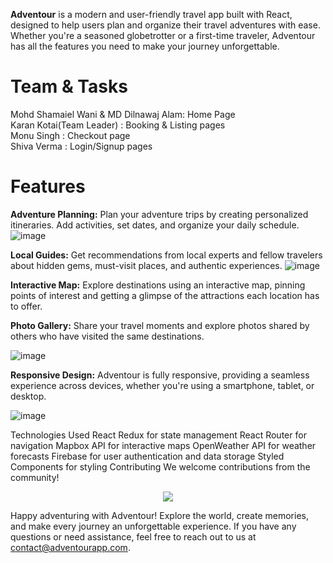 **Adventour** is a modern and user-friendly travel app built with React, designed to help users plan and organize their travel adventures with ease. Whether you're a seasoned globetrotter or a first-time traveler, Adventour has all the features you need to make your journey unforgettable.

# Team & Tasks
Mohd Shamaiel Wani & MD Dilnawaj Alam: Home Page <br/>
Karan Kotai(Team Leader) : Booking & Listing pages <br/>
Monu Singh : Checkout page <br/>
Shiva Verma : Login/Signup pages <br/>

# Features 

**Adventure Planning:** Plan your adventure trips by creating personalized itineraries. Add activities, set dates, and organize your daily schedule.
![image](https://github.com/monurajputrko/Adventour/assets/68837552/1e1448ea-b678-4cfa-85c8-473fa517d914)

**Local Guides:** Get recommendations from local experts and fellow travelers about hidden gems, must-visit places, and authentic experiences.
![image](https://github.com/monurajputrko/Adventour/assets/68837552/33091aaa-6edf-4be1-a857-0792568f83ef)

**Interactive Map:** Explore destinations using an interactive map, pinning points of interest and getting a glimpse of the attractions each location has to offer.



**Photo Gallery:** Share your travel moments and explore photos shared by others who have visited the same destinations.

![image](https://github.com/monurajputrko/Adventour/assets/68837552/2f037799-4ebb-4f7a-8cb6-b97e1c27158d)

**Responsive Design:** Adventour is fully responsive, providing a seamless experience across devices, whether you're using a smartphone, tablet, or desktop.

![image](https://github.com/monurajputrko/Adventour/assets/68837552/7fce2d62-06e1-4181-bcf1-b027fecb4c88)

Technologies Used React Redux for state management React Router for navigation Mapbox API for interactive maps OpenWeather API for weather forecasts Firebase for user authentication and data storage Styled Components for styling Contributing We welcome contributions from the community!

<p align="center">
  <a href="https://skillicons.dev">
    <img src="https://skillicons.dev/icons?i=react,js,redux,firebase,figma,materialui,tailwind,css,git" />
  </a>
</p>

Happy adventuring with Adventour! Explore the world, create memories, and make every journey an unforgettable experience. If you have any questions or need assistance, feel free to reach out to us at contact@adventourapp.com.
